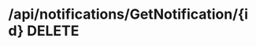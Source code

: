 #  /api/notifications/GetNotification/{id} DELETE

<api-endpoint openapi-path="../../specifications/swagger.json" method="DELETE" endpoint="/api/notifications/GetNotification/{id}"/>